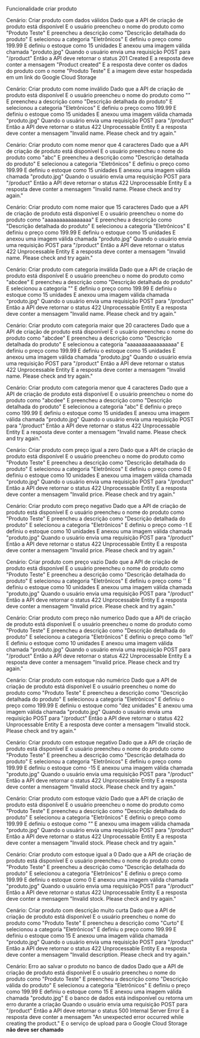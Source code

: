 Funcionalidade criar produto

Cenário: Criar produto com dados válidos
  Dado que a API de criação de produto está disponível
  E o usuário preencheu o nome do produto como "Produto Teste"
  E preencheu a descrição como "Descrição detalhada do produto"
  E selecionou a categoria "Eletrônicos"
  E definiu o preço como 199.99
  E definiu o estoque como 15 unidades
  E anexou uma imagem válida chamada "produto.jpg"
  Quando o usuário envia uma requisição POST para "/product"
  Então a API deve retornar o status 201 Created
  E a resposta deve conter a mensagem "Product created"
  E a resposta deve conter os dados do produto com o nome "Produto Teste"
  E a imagem deve estar hospedada em um link do Google Cloud Storage


Cenário: Criar produto com nome inválido
  Dado que a API de criação de produto está disponível
  E o usuário preencheu o nome do produto como ""
  E preencheu a descrição como "Descrição detalhada do produto"
  E selecionou a categoria "Eletrônicos"
  E definiu o preço como 199.99
  E definiu o estoque como 15 unidades
  E anexou uma imagem válida chamada "produto.jpg"
  Quando o usuário envia uma requisição POST para "/product"
  Então a API deve retornar o status 422 Unprocessable Entity
  E a resposta deve conter a mensagem "Invalid name. Please check and try again."

Cenário: Criar produto com nome menor que 4 caracteres
  Dado que a API de criação de produto está disponível
  E o usuário preencheu o nome do produto como "abc"
  E preencheu a descrição como "Descrição detalhada do produto"
  E selecionou a categoria "Eletrônicos"
  E definiu o preço como 199.99
  E definiu o estoque como 15 unidades
  E anexou uma imagem válida chamada "produto.jpg"
  Quando o usuário envia uma requisição POST para "/product"
  Então a API deve retornar o status 422 Unprocessable Entity
  E a resposta deve conter a mensagem "Invalid name. Please check and try again."

Cenário: Criar produto com nome maior que 15 caracteres
  Dado que a API de criação de produto está disponível
  E o usuário preencheu o nome do produto como "aaaaaaaaaaaaaaaa"
  E preencheu a descrição como "Descrição detalhada do produto"
  E selecionou a categoria "Eletrônicos"
  E definiu o preço como 199.99
  E definiu o estoque como 15 unidades
  E anexou uma imagem válida chamada "produto.jpg"
  Quando o usuário envia uma requisição POST para "/product"
  Então a API deve retornar o status 422 Unprocessable Entity
  E a resposta deve conter a mensagem "Invalid name. Please check and try again."

Cenário: Criar produto com categoria inválida
  Dado que a API de criação de produto está disponível
  E o usuário preencheu o nome do produto como "abcdee"
  E preencheu a descrição como "Descrição detalhada do produto"
  E selecionou a categoria ""
  E definiu o preço como 199.99
  E definiu o estoque como 15 unidades
  E anexou uma imagem válida chamada "produto.jpg"
  Quando o usuário envia uma requisição POST para "/product"
  Então a API deve retornar o status 422 Unprocessable Entity
  E a resposta deve conter a mensagem "Invalid name. Please check and try again."

Cenário: Criar produto com categoria maior que 20 caracteres
  Dado que a API de criação de produto está disponível
  E o usuário preencheu o nome do produto como "abcdee"
  E preencheu a descrição como "Descrição detalhada do produto"
  E selecionou a categoria "aaaaaaaaaaaaaaaaa"
  E definiu o preço como 199.99
  E definiu o estoque como 15 unidades
  E anexou uma imagem válida chamada "produto.jpg"
  Quando o usuário envia uma requisição POST para "/product"
  Então a API deve retornar o status 422 Unprocessable Entity
  E a resposta deve conter a mensagem "Invalid name. Please check and try again."

Cenário: Criar produto com categoria menor que 4 caracteres
  Dado que a API de criação de produto está disponível
  E o usuário preencheu o nome do produto como "abcdee"
  E preencheu a descrição como "Descrição detalhada do produto"
  E selecionou a categoria "abc"
  E definiu o preço como 199.99
  E definiu o estoque como 15 unidades
  E anexou uma imagem válida chamada "produto.jpg"
  Quando o usuário envia uma requisição POST para "/product"
  Então a API deve retornar o status 422 Unprocessable Entity
  E a resposta deve conter a mensagem "Invalid name. Please check and try again."

Cenário: Criar produto com preço igual a zero
  Dado que a API de criação de produto está disponível
  E o usuário preencheu o nome do produto como "Produto Teste"
  E preencheu a descrição como "Descrição detalhada do produto"
  E selecionou a categoria "Eletrônicos"
  E definiu o preço como 0
  E definiu o estoque como 10 unidades
  E anexou uma imagem válida chamada "produto.jpg"
  Quando o usuário envia uma requisição POST para "/product"
  Então a API deve retornar o status 422 Unprocessable Entity
  E a resposta deve conter a mensagem "Invalid price. Please check and try again."

Cenário: Criar produto com preço negativo
  Dado que a API de criação de produto está disponível
  E o usuário preencheu o nome do produto como "Produto Teste"
  E preencheu a descrição como "Descrição detalhada do produto"
  E selecionou a categoria "Eletrônicos"
  E definiu o preço como -1
  E definiu o estoque como 10 unidades
  E anexou uma imagem válida chamada "produto.jpg"
  Quando o usuário envia uma requisição POST para "/product"
  Então a API deve retornar o status 422 Unprocessable Entity
  E a resposta deve conter a mensagem "Invalid price. Please check and try again."


Cenário: Criar produto com preço vazio
  Dado que a API de criação de produto está disponível
  E o usuário preencheu o nome do produto como "Produto Teste"
  E preencheu a descrição como "Descrição detalhada do produto"
  E selecionou a categoria "Eletrônicos"
  E definiu o preço como ''
  E definiu o estoque como 10 unidades
  E anexou uma imagem válida chamada "produto.jpg"
  Quando o usuário envia uma requisição POST para "/product"
  Então a API deve retornar o status 422 Unprocessable Entity
  E a resposta deve conter a mensagem "Invalid price. Please check and try again."


Cenário: Criar produto com preço não numerico
  Dado que a API de criação de produto está disponível
  E o usuário preencheu o nome do produto como "Produto Teste"
  E preencheu a descrição como "Descrição detalhada do produto"
  E selecionou a categoria "Eletrônicos"
  E definiu o preço como '1e1'
  E definiu o estoque como 10 unidades
  E anexou uma imagem válida chamada "produto.jpg"
  Quando o usuário envia uma requisição POST para "/product"
  Então a API deve retornar o status 422 Unprocessable Entity
  E a resposta deve conter a mensagem "Invalid price. Please check and try again."


Cenário: Criar produto com estoque não numérico
  Dado que a API de criação de produto está disponível
  E o usuário preencheu o nome do produto como "Produto Teste"
  E preencheu a descrição como "Descrição detalhada do produto"
  E selecionou a categoria "Eletrônicos"
  E definiu o preço como 199.99
  E definiu o estoque como "dez unidades"
  E anexou uma imagem válida chamada "produto.jpg"
  Quando o usuário envia uma requisição POST para "/product"
  Então a API deve retornar o status 422 Unprocessable Entity
  E a resposta deve conter a mensagem "Invalid stock. Please check and try again."

Cenário: Criar produto com estoque negativo
  Dado que a API de criação de produto está disponível
  E o usuário preencheu o nome do produto como "Produto Teste"
  E preencheu a descrição como "Descrição detalhada do produto"
  E selecionou a categoria "Eletrônicos"
  E definiu o preço como 199.99
  E definiu o estoque como -15
  E anexou uma imagem válida chamada "produto.jpg"
  Quando o usuário envia uma requisição POST para "/product"
  Então a API deve retornar o status 422 Unprocessable Entity
  E a resposta deve conter a mensagem "Invalid stock. Please check and try again."

Cenário: Criar produto com estoque vázio
  Dado que a API de criação de produto está disponível
  E o usuário preencheu o nome do produto como "Produto Teste"
  E preencheu a descrição como "Descrição detalhada do produto"
  E selecionou a categoria "Eletrônicos"
  E definiu o preço como 199.99
  E definiu o estoque como ""
  E anexou uma imagem válida chamada "produto.jpg"
  Quando o usuário envia uma requisição POST para "/product"
  Então a API deve retornar o status 422 Unprocessable Entity
  E a resposta deve conter a mensagem "Invalid stock. Please check and try again."

  Cenário: Criar produto com estoque igual a 0
    Dado que a API de criação de produto está disponível
    E o usuário preencheu o nome do produto como "Produto Teste"
    E preencheu a descrição como "Descrição detalhada do produto"
    E selecionou a categoria "Eletrônicos"
    E definiu o preço como 199.99
    E definiu o estoque como 0
    E anexou uma imagem válida chamada "produto.jpg"
    Quando o usuário envia uma requisição POST para "/product"
    Então a API deve retornar o status 422 Unprocessable Entity
    E a resposta deve conter a mensagem "Invalid stock. Please check and try again."


Cenário: Criar produto com descrição muito curta
  Dado que a API de criação de produto está disponível
  E o usuário preencheu o nome do produto como "Produto Teste"
  E preencheu a descrição como "Curto"
  E selecionou a categoria "Eletrônicos"
  E definiu o preço como 199.99
  E definiu o estoque como 15 
  E anexou uma imagem válida chamada "produto.jpg"
  Quando o usuário envia uma requisição POST para "/product"
  Então a API deve retornar o status 422 Unprocessable Entity
  E a resposta deve conter a mensagem "Invalid description. Please check and try again."


Cenário: Erro ao salvar o produto no banco de dados
  Dado que a API de criação de produto está disponível
  E o usuário preencheu o nome do produto como "Produto Teste"
  E preencheu a descrição como "Descrição válida do produto"
  E selecionou a categoria "Eletrônicos"
  E definiu o preço como 199.99
  E definiu o estoque como 15
  E anexou uma imagem válida chamada "produto.jpg"
  E o banco de dados está indisponível ou retorna um erro durante a criação
  Quando o usuário envia uma requisição POST para "/product"
  Então a API deve retornar o status 500 Internal Server Error
  E a resposta deve conter a mensagem "An unexpected error occurred while creating the product."
  E o serviço de upload para o Google Cloud Storage **não deve ser chamado**
